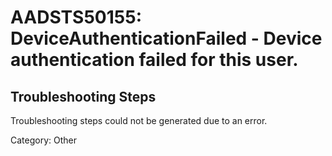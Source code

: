 # AADSTS50155: DeviceAuthenticationFailed - Device authentication failed for this user.


## Troubleshooting Steps
Troubleshooting steps could not be generated due to an error.

Category: Other